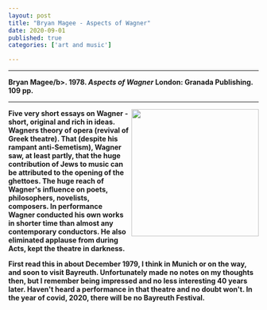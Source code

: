 ```yaml
---
layout: post
title: "Bryan Magee - Aspects of Wagner"
date: 2020-09-01
published: true
categories: ['art and music']

---
```



***
<b>Bryan Magee/b>. 1978. _Aspects of Wagner_  London: Granada Publishing. 109 pp.

***

<img align="right" src="https://i.gr-assets.com/images/S/compressed.photo.goodreads.com/books/1593784448l/54374194._SY475_.jpg"  width="256"  alt="">

Five very short essays on Wagner - short, original and rich in ideas.  Wagners theory of opera (revival of Greek theatre).  That (despite his rampant anti-Semetism), Wagner saw, at least partly, that the huge contribution of Jews to music can be attributed to the opening of the ghettoes.  The huge reach of Wagner's influence on poets, philosophers, novelists, composers.  In performance Wagner conducted his own works in shorter time than almost any contemporary conductors.  He also eliminated applause from during Acts, kept the theatre in darkness.

First read this in about December 1979, I think in Munich or on the way, and soon to visit Bayreuth.  Unfortunately made no notes on my thoughts then, but I remember being impressed and no less interesting 40 years later.  Haven't heard a performance in that theatre and no doubt won't.  In the year of covid, 2020, there will be no Bayreuth Festival.  


